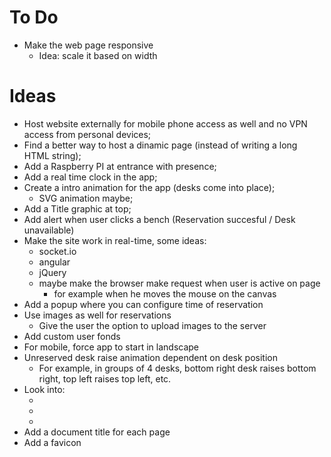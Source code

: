# To Do
* Make the web page responsive
  * Idea: scale it based on width

# Ideas
* Host website externally for mobile phone access as well and no VPN access from personal devices;
* Find a better way to host a dinamic page (instead of writing a long HTML string);
* Add a Raspberry PI at entrance with presence;
* Add a real time clock in the app;
* Create a intro animation for the app (desks come into place);
  * SVG animation maybe;
* Add a Title graphic at top;
* Add alert when user clicks a bench (Reservation succesful / Desk unavailable)
* Make the site work in real-time, some ideas:
  * socket.io
  * angular
  * jQuery
  * maybe make the browser make request when user is active on page
    * for example when he moves the mouse on the canvas
* Add a popup where you can configure time of reservation
* Use images as well for reservations
  * Give the user the option to upload images to the server
* Add custom user fonds
* For mobile, force app to start in landscape
* Unreserved desk raise animation dependent on desk position
  * For example, in groups of 4 desks, bottom right desk raises bottom right, top left raises top left, etc.
* Look into:
    *   <html lang="en">
    *   <meta http-equiv="X-UA-Compatible" content="IE=edge">
    *   <meta name="viewport" content="width=device-width, initial-scale=1.0">
* Add a document title for each page
* Add a favicon